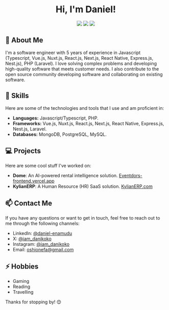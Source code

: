 <h1 align="center">
    Hi, I'm Daniel!
</h1>
<p align="center">
    <a href="https://x.com/iam_danikoko" style="text-decoration: none;">
        <img src="https://img.shields.io/badge/-000000?style=flat&logo=X&logoColor=white" />
    </a>
    <a href="https://linkedin.com/in/daniel-enamudu" style="text-decoration: none;">
        <img src="https://img.shields.io/badge/-LinkedIn-blue?style=flat-square&logo=linkedin&logoColor=white" />
    </a>
    <a href="https://instagram.com/iam_danikoko" style="text-decoration: none;">
        <img src="https://img.shields.io/badge/-d62976?style=flat&logo=Instagram&logoColor=white" />
    </a>
</p>

## 🚀 About Me

I'm a software engineer with 5 years of experience in Javascript (Typescript, Vue.js, Nuxt.js, React.js, Next.js, React Native, Express.js, Nest.js), PHP (Laravel). I love solving complex problems and developing high-quality software that meets customer needs. I also contribute to the open source community developing software and collaborating on existing software.

## 🔧 Skills

Here are some of the technologies and tools that I use and am proficient in:

- **Languages:** Javascript/Typescript, PHP.
- **Frameworks:** Vue.js, Nuxt.js, React.js, Next.js, React Native, Express.js, Nest.js, Laravel.
- **Databases:** MongoDB, PostgreSQL, MySQL.

## 💻 Projects

Here are some cool stuff I've worked on:

- **Dome**: An AI-powered rental intelligence solution. <a href="https://usedome.app">Eventdors-frontend.vercel.app</a>
- **KylianERP**: A Human Resource (HR) SaaS solution. <a href="https://kylianerp.com">KylianERP.com</a>

## 📫 Contact Me

If you have any questions or want to get in touch, feel free to reach out to me through the following channels:

- LinkedIn: <a href="https://www.linkedin.com/in/daniel-enamudu">@daniel-enamudu</a>
- X: <a href="https://www.x.com/iam_danikoko">@iam_danikoko</a>
- Instagram: <a href="https://instagram.com/iam_danikoko">@iam_danikoko</a>
- Email: <a href="mailto:oshionefa@gmail.com">oshionefa@gmail.com</a>

## ⚡ Hobbies

- Gaming
- Reading
- Travelling

Thanks for stopping by! 😊
